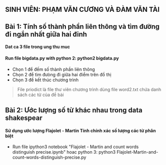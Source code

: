 
## SINH VIÊN: PHẠM VĂN CƯƠNG VÀ ĐÀM VĂN TÀI

## Bài 1: Tính số thành phần liên thông và tìm đường đi ngắn nhất giữa hai đỉnh
#### Dat ca 3 file trong ung thu muc
#### Run file bigdata.py with python 2:	python2 bigdata.py
* Chọn 1 để đếm số thành phần liên thông
* Chọn 2 để tìm đưòng đi giữa hai điểm trên đồ thị 
* Chọn 3 để kết thúc chương trình 

> File priodict là file thư viên chương trình dùng
file word2.txt chứa danh sách các từ của đề bài 

## Bài 2: Ước lượng số từ khác nhau trong data shakespear
#### Sử dụng ước lượng Flajolet - Martin Tính chính xác số lượng các từ phân biệt
* Run file ipython3 notebook "Flajolet - Martin  and count words distinguish precise.ipynb" hoac python 3: python3 Flajolet-Martin-and-count-words-distinguish-precise.py